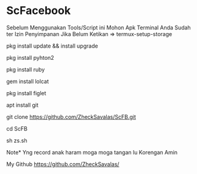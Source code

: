 # ScFacebook
Sebelum Menggunakan Tools/Script ini Mohon Apk Terminal Anda Sudah ter Izin Penyimpanan Jika Belum 
Ketikan => termux-setup-storage

pkg install update && install upgrade

pkg install pyhton2

pkg install ruby

gem install lolcat

pkg install figlet

apt install git

git clone https://github.com/ZheckSavalas/ScFB.git

cd ScFB

sh zs.sh

Note* Yng record anak haram moga moga tangan lu Korengan
Amin

My Github
https://github.com/ZheckSavalas/
